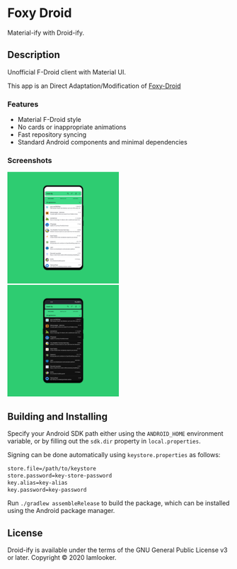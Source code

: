 # Foxy Droid

Material-ify with Droid-ify.

## Description

Unofficial F-Droid client with Material UI.

This app is an Direct Adaptation/Modification of [Foxy-Droid](https://github.com/kitsunyan/foxy-droid/)

### Features

* Material F-Droid style
* No cards or inappropriate animations
* Fast repository syncing
* Standard Android components and minimal dependencies
    
### Screenshots

<p>
<img src="metadata/en-US/images/screenshots/1.png" width="50%" />
<img src="metadata/en-US/images/screenshots/2.png" width="50%" />
</p>

## Building and Installing

Specify your Android SDK path either using the `ANDROID_HOME` environment variable, or by filling out the `sdk.dir`
property in `local.properties`.

Signing can be done automatically using `keystore.properties` as follows:

```properties
store.file=/path/to/keystore
store.password=key-store-password
key.alias=key-alias
key.password=key-password
```

Run `./gradlew assembleRelease` to build the package, which can be installed using the Android package manager.

## License

Droid-ify is available under the terms of the GNU General Public License v3 or later. Copyright © 2020 Iamlooker.
